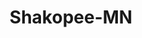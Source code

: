 ---
title: Shakopee-MN
slug: shakopee-mn
f_state:
- cms/state/minnesota.md
f_locations:
- cms/payday-loan/e-cap-16197.md
- cms/payday-loan/excel-cash-check-services-16867.md
- cms/payday-loan/excel-pawn-jewelry-16868.md
- cms/payday-loan/money-xchange-21810.md
- cms/payday-loan/money-xchange---shakopee-21818.md
- cms/payday-loan/tcf-bank---cub-foods-branch-offices-shakopee-27131.md
updated-on: '2024-05-30T13:41:28.615Z'
created-on: '2024-05-30T13:41:28.615Z'
published-on: '2024-05-30T13:54:32.469Z'
f_city: Shakopee
layout: '[city].html'
tags: city
---